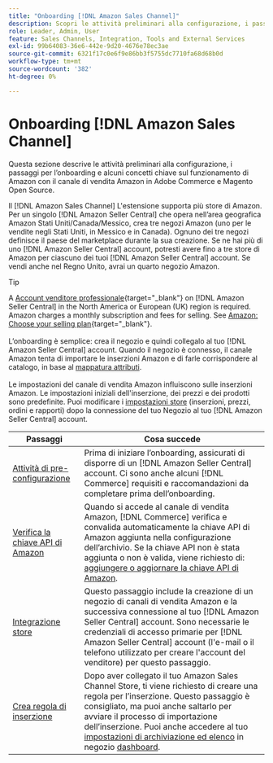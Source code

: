 ```yaml
---
title: "Onboarding [!DNL Amazon Sales Channel]"
description: Scopri le attività preliminari alla configurazione, i passaggi di onboarding e come Amazon funziona con il Sales Channel Amazon in Adobe Commerce e Magento Open Source.
role: Leader, Admin, User
feature: Sales Channels, Integration, Tools and External Services
exl-id: 99b64083-36e6-442e-9d20-4676e78ec3ae
source-git-commit: 6321f17c0e6f9e86bb3f5755dc7710fa68d68b0d
workflow-type: tm+mt
source-wordcount: '382'
ht-degree: 0%

---
```


# Onboarding [!DNL Amazon Sales Channel]

Questa sezione descrive le attività preliminari alla configurazione, i passaggi per l’onboarding e alcuni concetti chiave sul funzionamento di Amazon con il canale di vendita Amazon in Adobe Commerce e Magento Open Source.

Il [!DNL Amazon Sales Channel] L&#39;estensione supporta più store di Amazon. Per un singolo [!DNL Amazon Seller Central] che opera nell’area geografica Amazon Stati Uniti/Canada/Messico, crea tre negozi Amazon (uno per le vendite negli Stati Uniti, in Messico e in Canada). Ognuno dei tre negozi definisce il paese del marketplace durante la sua creazione. Se ne hai più di uno [!DNL Amazon Seller Central] account, potresti avere fino a tre store di Amazon per ciascuno dei tuoi [!DNL Amazon Seller Central] account. Se vendi anche nel Regno Unito, avrai un quarto negozio Amazon.

>[!TIP]
>
>A [Account venditore professionale](https://sell.amazon.com/){target="_blank"} on [!DNL Amazon Seller Central] in the North America or European (UK) region is required. Amazon charges a monthly subscription and fees for selling. See [Amazon: Choose your selling plan](https://sell.amazon.com/pricing.html){target="_blank"}.<br><br>
>L’onboarding è semplice: crea il negozio e quindi collegalo al tuo [!DNL Amazon Seller Central] account.
>Quando il negozio è connesso, il canale Amazon tenta di importare le inserzioni Amazon e di farle corrispondere al catalogo, in base al [mappatura attributi](./attributes-view.md).<br><br>
>Le impostazioni del canale di vendita Amazon influiscono sulle inserzioni Amazon. Le impostazioni iniziali dell&#39;inserzione, dei prezzi e dei prodotti sono predefinite. Puoi modificare i [impostazioni store](./ob-store-review.md) (inserzioni, prezzi, ordini e rapporti) dopo la connessione del tuo Negozio al tuo [!DNL Amazon Seller Central] account.

| Passaggi | Cosa succede |
|---------------------------------------------------------|-------------------------------------------------------------------------------------------------------------------------------------------------------------------------------------------------------------------------------------------------------------------------------------------------------------------------|
| [Attività di pre-configurazione](./amazon-pre-setup-tasks.md) | Prima di iniziare l’onboarding, assicurati di disporre di un [!DNL Amazon Seller Central] account. Ci sono anche alcuni [!DNL Commerce] requisiti e raccomandazioni da completare prima dell’onboarding. |
| [Verifica la chiave API di Amazon](./amazon-verify-api-key.md) | Quando si accede al canale di vendita Amazon, [!DNL Commerce] verifica e convalida automaticamente la chiave API di Amazon aggiunta nella configurazione dell’archivio. Se la chiave API non è stata aggiunta o non è valida, viene richiesto di: [aggiungere o aggiornare la chiave API di Amazon](./amazon-verify-api-key.md). |
| [Integrazione store](./store-integration.md) | Questo passaggio include la creazione di un negozio di canali di vendita Amazon e la successiva connessione al tuo [!DNL Amazon Seller Central] account. Sono necessarie le credenziali di accesso primarie per [!DNL Amazon Seller Central] account (l&#39;e-mail o il telefono utilizzato per creare l&#39;account del venditore) per questo passaggio. |
| [Crea regola di inserzione](./ob-create-listing-rule.md) | Dopo aver collegato il tuo Amazon Sales Channel Store, ti viene richiesto di creare una regola per l’inserzione. Questo passaggio è consigliato, ma puoi anche saltarlo per avviare il processo di importazione dell’inserzione. Puoi anche accedere al tuo [impostazioni di archiviazione ed elenco](./ob-store-review.md) in negozio [dashboard](./amazon-store-dashboard.md). |

